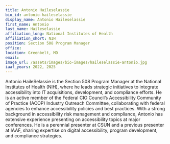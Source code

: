 ```yaml
---
title: Antonio Haileselassie
bio_id: antonio-haileselassie
display_name: Antonio Haileselassie
first_name: Antonio
last_name: Haileselassie
affiliation_long: National Institutes of Health
affiliation_short: NIH
position: Section 508 Program Manager
office: 
location: Greenbelt, MD
email: 
image_url: /assets/images/bio-images/haileselassie-antonio.jpg
iaaf_years: 2022, 2025
---
```

Antonio HaileSelassie is the Section 508 Program Manager at the National Institutes of Health (NIH), where he leads strategic initiatives to integrate accessibility into IT acquisitions, development, and compliance efforts. He is an active member of the Federal CIO Council’s Accessibility Community of Practice (ACOP) Industry Outreach Committee, collaborating with federal agencies to enhance accessibility policies and best practices. With a strong background in accessibility risk management and compliance, Antonio has extensive experience presenting on accessibility topics at major conferences. He is a perennial presenter at CSUN and a previous presenter at IAAF, sharing expertise on digital accessibility, program development, and compliance strategies.